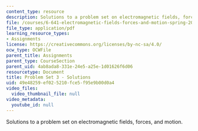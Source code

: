 ```yaml
---
content_type: resource
description: Solutions to a problem set on electromagnetic fields, forces, and motion.
file: /courses/6-641-electromagnetic-fields-forces-and-motion-spring-2009/49e48259ef025210fce5f95e9b00d0a4_MIT6_641s09_sol_pset03.pdf
file_type: application/pdf
learning_resource_types:
- Assignments
license: https://creativecommons.org/licenses/by-nc-sa/4.0/
ocw_type: OCWFile
parent_title: Assignments
parent_type: CourseSection
parent_uid: 4ab8ada8-331e-24e5-a25e-1d01626f6d06
resourcetype: Document
title: Problem Set 3 - Solutions
uid: 49e48259-ef02-5210-fce5-f95e9b00d0a4
video_files:
  video_thumbnail_file: null
video_metadata:
  youtube_id: null
---
```

Solutions to a problem set on electromagnetic fields, forces, and motion.